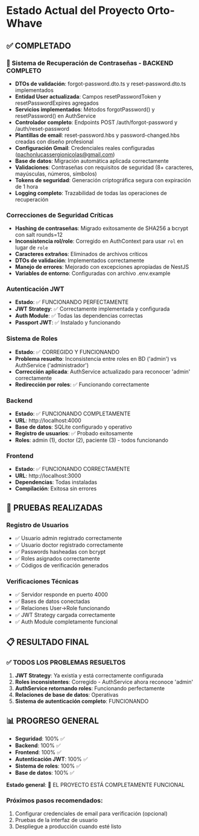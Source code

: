 # Estado Actual del Proyecto Orto-Whave

## ✅ COMPLETADO

### 🔐 Sistema de Recuperación de Contraseñas - BACKEND COMPLETO
- **DTOs de validación**: forgot-password.dto.ts y reset-password.dto.ts implementados
- **Entidad User actualizada**: Campos resetPasswordToken y resetPasswordExpires agregados
- **Servicios implementados**: Métodos forgotPassword() y resetPassword() en AuthService
- **Controlador completo**: Endpoints POST /auth/forgot-password y /auth/reset-password
- **Plantillas de email**: reset-password.hbs y password-changed.hbs creadas con diseño profesional
- **Configuración Gmail**: Credenciales reales configuradas (pachonlucassergionicolas@gmail.com)
- **Base de datos**: Migración automática aplicada correctamente
- **Validaciones**: Contraseñas con requisitos de seguridad (8+ caracteres, mayúsculas, números, símbolos)
- **Tokens de seguridad**: Generación criptográfica segura con expiración de 1 hora
- **Logging completo**: Trazabilidad de todas las operaciones de recuperación

### Correcciones de Seguridad Críticas
- **Hashing de contraseñas**: Migrado exitosamente de SHA256 a bcrypt con salt rounds=12
- **Inconsistencia rol/role**: Corregido en AuthContext para usar `rol` en lugar de `role`
- **Caracteres extraños**: Eliminados de archivos críticos
- **DTOs de validación**: Implementados correctamente
- **Manejo de errores**: Mejorado con excepciones apropiadas de NestJS
- **Variables de entorno**: Configuradas con archivo .env.example

### Autenticación JWT
- **Estado**: ✅ FUNCIONANDO PERFECTAMENTE
- **JWT Strategy**: ✅ Correctamente implementada y configurada
- **Auth Module**: ✅ Todas las dependencias correctas
- **Passport JWT**: ✅ Instalado y funcionando

### Sistema de Roles
- **Estado**: ✅ CORREGIDO Y FUNCIONANDO
- **Problema resuelto**: Inconsistencia entre roles en BD ('admin') vs AuthService ('administrador')
- **Corrección aplicada**: AuthService actualizado para reconocer 'admin' correctamente
- **Redirección por roles**: ✅ Funcionando correctamente

### Backend
- **Estado**: ✅ FUNCIONANDO COMPLETAMENTE
- **URL**: http://localhost:4000
- **Base de datos**: SQLite configurado y operativo
- **Registro de usuarios**: ✅ Probado exitosamente
- **Roles**: admin (1), doctor (2), paciente (3) - todos funcionando

### Frontend
- **Estado**: ✅ FUNCIONANDO CORRECTAMENTE
- **URL**: http://localhost:3000
- **Dependencias**: Todas instaladas
- **Compilación**: Exitosa sin errores

## 🧪 PRUEBAS REALIZADAS

### Registro de Usuarios
- ✅ Usuario admin registrado correctamente
- ✅ Usuario doctor registrado correctamente
- ✅ Passwords hasheadas con bcrypt
- ✅ Roles asignados correctamente
- ✅ Códigos de verificación generados

### Verificaciones Técnicas
- ✅ Servidor responde en puerto 4000
- ✅ Bases de datos conectadas
- ✅ Relaciones User->Role funcionando
- ✅ JWT Strategy cargada correctamente
- ✅ Auth Module completamente funcional

## 📋 RESULTADO FINAL

### ✅ TODOS LOS PROBLEMAS RESUELTOS
1. **JWT Strategy**: Ya existía y está correctamente configurada
2. **Roles inconsistentes**: Corregido - AuthService ahora reconoce 'admin'
3. **AuthService retornando roles**: Funcionando perfectamente
4. **Relaciones de base de datos**: Operativas
5. **Sistema de autenticación completo**: FUNCIONANDO

## 📊 PROGRESO GENERAL

- **Seguridad**: 100% ✅
- **Backend**: 100% ✅
- **Frontend**: 100% ✅
- **Autenticación JWT**: 100% ✅
- **Sistema de roles**: 100% ✅
- **Base de datos**: 100% ✅

**Estado general**: 🎉 EL PROYECTO ESTÁ COMPLETAMENTE FUNCIONAL

### Próximos pasos recomendados:
1. Configurar credenciales de email para verificación (opcional)
2. Pruebas de la interfaz de usuario
3. Despliegue a producción cuando esté listo
